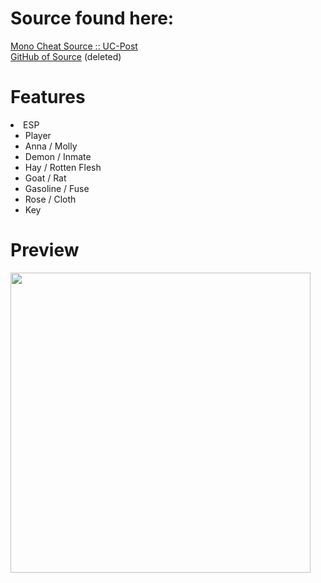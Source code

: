 # Source found here:
<a href="https://www.unknowncheats.me/forum/other-games/420137-phasmophobia-mono-cheat.html">Mono Cheat Source :: UC-Post</a> <br>
<a href="https://github.com/bensm1/PhasmoPAYTOCHEATphobia">GitHub of Source</a> (deleted) <br>


# Features
<li>ESP
<ul>
<li>Player
<li>Anna / Molly
<li>Demon / Inmate
<li>Hay / Rotten Flesh
<li>Goat / Rat
<li>Gasoline / Fuse
<li>Rose / Cloth
<li>Key
</ul>
</li>

# Preview
<img src="https://cloak.vision/iRMRcvNVkW.png" width=480px>
